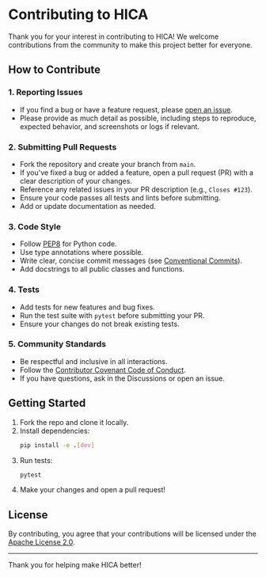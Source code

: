 # Contributing to HICA

Thank you for your interest in contributing to HICA! We welcome contributions from the community to make this project better for everyone.

## How to Contribute

### 1. Reporting Issues
- If you find a bug or have a feature request, please [open an issue](https://github.com/sandipan1/hica/issues).
- Please provide as much detail as possible, including steps to reproduce, expected behavior, and screenshots or logs if relevant.

### 2. Submitting Pull Requests
- Fork the repository and create your branch from `main`.
- If you've fixed a bug or added a feature, open a pull request (PR) with a clear description of your changes.
- Reference any related issues in your PR description (e.g., `Closes #123`).
- Ensure your code passes all tests and lints before submitting.
- Add or update documentation as needed.

### 3. Code Style
- Follow [PEP8](https://www.python.org/dev/peps/pep-0008/) for Python code.
- Use type annotations where possible.
- Write clear, concise commit messages (see [Conventional Commits](https://www.conventionalcommits.org/)).
- Add docstrings to all public classes and functions.

### 4. Tests
- Add tests for new features and bug fixes.
- Run the test suite with `pytest` before submitting your PR.
- Ensure your changes do not break existing tests.

### 5. Community Standards
- Be respectful and inclusive in all interactions.
- Follow the [Contributor Covenant Code of Conduct](https://www.contributor-covenant.org/version/2/1/code_of_conduct/).
- If you have questions, ask in the Discussions or open an issue.

## Getting Started

1. Fork the repo and clone it locally.
2. Install dependencies:
   ```sh
   pip install -e .[dev]
   ```
3. Run tests:
   ```sh
   pytest
   ```
4. Make your changes and open a pull request!

## License

By contributing, you agree that your contributions will be licensed under the [Apache License 2.0](LICENSE).

---

Thank you for helping make HICA better! 